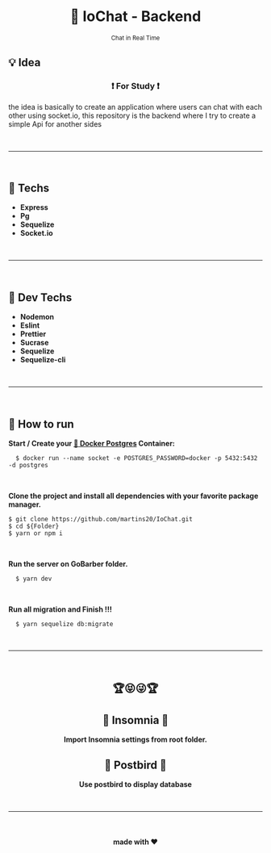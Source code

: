 <div align='center'>
  <h1 align="center">📔 IoChat -  Backend</h1>
  <small align="center">Chat in Real Time</small>
</div>

<h2>💡 Idea</h2>
<h3 align="center">❗ For Study ❗</h3>
<p>the idea is basically to create an application where users can chat with each other using socket.io, this repository is the backend where I try to create a simple Api for another sides</p>

<br>
<hr>
<br>

<h2>📱 Techs</h2>

-   <strong>Express</strong>
-   <strong>Pg</strong>
-   <strong>Sequelize</strong>
-   <strong>Socket.io</strong>

<br>
<hr>
<br>

<h2>👾 Dev Techs</h2>

-   <strong>Nodemon</strong>
-   <strong>Eslint</strong>
-   <strong>Prettier</strong>
-   <strong>Sucrase</strong>
-   <strong>Sequelize</strong>
-   <strong>Sequelize-cli</strong>

<br>
<hr>
<br>

<h2>📌 How to run</h2>

<strong>Start / Create your <a href="https://hub.docker.com/_/postgres"> 🐳 Docker Postgres</a> Container:</strong>

```
  $ docker run --name socket -e POSTGRES_PASSWORD=docker -p 5432:5432 -d postgres
```

<br>

<strong>Clone the project and install all dependencies with your favorite package manager.</strong>

```
$ git clone https://github.com/martins20/IoChat.git
$ cd ${Folder}
$ yarn or npm i
```

<br>

<strong>Run the server on GoBarber folder.</strong>

```
  $ yarn dev
```

<br>

<strong>Run all migration and Finish !!!</strong>

```
  $ yarn sequelize db:migrate
```

<br>
<hr>
<br>

<div align="center">

  <h2>🏆😝😜🏆</h2>

  <h2>📡 Insomnia 📡</h2>

<strong>Import Insomnia settings from root folder.</strong>

  <h2>👀 Postbird 👀</h2>

<strong>Use postbird to display database</strong>

</div>

<br>
<hr>
<br>

<h4 align="center">made with ❤️</h4>
